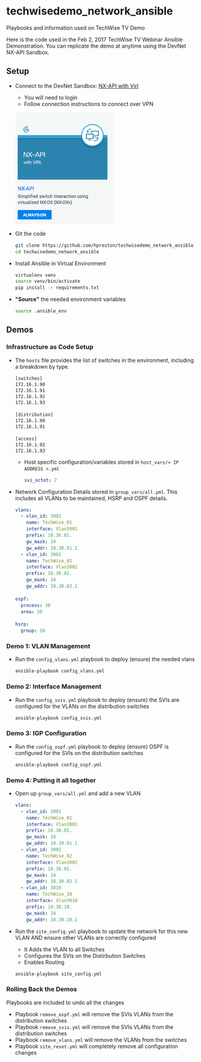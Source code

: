 # techwisedemo\_network\_ansible
Playbooks and information used on TechWise TV Demo

Here is the code used in the Feb 2, 2017 TechWise TV Webinar Ansible Demonstration.  You can replicate the demo at anytime using the DevNet NX-API Sandbox.  

## Setup 

* Connect to the DevNet Sandbox: [NX-API with Virl](https://devnetsandbox.cisco.com/RM/Topology?c=14ec7ccf-2988-474e-a135-1e90b9bc6caf)
    * You will need to login
    * Follow connection instructions to connect over VPN

    ![](devnet_sb.png)
    
* Git the code 

    ```bash
    git clone https://github.com/hpreston/techwisedemo_network_ansible
    cd techwisedemo_network_ansible
    ```

* Install Ansible in Virtual Environment 

    ```bash
    virtualenv venv 
    source venv/bin/activate 
    pip install -r requirements.txt 
    ```

* **"Source"** the needed environment variables

    ```bash
    source .ansible_env
    ```

## Demos

### Infrastructure as Code Setup

* The `hosts` file provides the list of switches in the environment, including a breakdown by type.  

    ```
    [switches]
    172.16.1.90
    172.16.1.91
    172.16.1.92
    172.16.1.93
    
    [distribution]
    172.16.1.90
    172.16.1.91
    
    [access]
    172.16.1.92
    172.16.1.93    
    ```

    * Host specific configuration/variables stored in `host_vars/< IP ADDRESS >.yml`

        ```yaml
        svi_octet: 2
        ```

* Network Configuration Details stored in `group_vars/all.yml`.  This includes all VLANs to be maintained, HSRP and OSPF details.  

    ```yaml
    vlans:
      - vlan_id: 3001
        name: TechWise_01
        interface: Vlan3001
        prefix: 10.30.01.
        gw_mask: 24
        gw_addr: 10.30.01.1
      - vlan_id: 3002
        name: TechWise_02
        interface: Vlan3002
        prefix: 10.30.02.
        gw_mask: 24
        gw_addr: 10.30.02.1
    
    ospf:
      process: 30
      area: 30
    
    hsrp:
      group: 10    
    ```

### Demo 1: VLAN Management

* Run the `config_vlans.yml` playbook to deploy (ensure) the needed vlans 

    ```bash
    ansible-playbook config_vlans.yml
    ```

### Demo 2: Interface Management

* Run the `config_svis.yml` playbook to deploy (ensure) the SVIs are configured for the VLANs on the distribution switches

    ```bash
    ansible-playbook config_svis.yml
    ```

### Demo 3: IGP Configuration

* Run the `config_ospf.yml` playbook to deploy (ensure) OSPF is configured for the SVIs on the distribution switches

    ```bash
    ansible-playbook config_ospf.yml
    ```

### Demo 4: Putting it all together 

* Open up `group_vars/all.yml` and add a new VLAN 

    ```yaml
    vlans:
      - vlan_id: 3001
        name: TechWise_01
        interface: Vlan3001
        prefix: 10.30.01.
        gw_mask: 24
        gw_addr: 10.30.01.1
      - vlan_id: 3002
        name: TechWise_02
        interface: Vlan3002
        prefix: 10.30.02.
        gw_mask: 24
        gw_addr: 10.30.02.1
      - vlan_id: 3010
        name: TechWise_10
        interface: Vlan3010
        prefix: 10.30.10.
        gw_mask: 24
        gw_addr: 10.30.10.1
    ```

* Run the `site_config.yml` playbook to update the network for this new VLAN AND ensure other VLANs are correctly configured 
    * It Adds the VLAN to all Switches 
    * Configures the SVIs on the Distirbution Switches 
    * Enables Routing 

    ```bash
    ansible-playbook site_config.yml
    ```

### Rolling Back the Demos 

Playbooks are included to undo all the changes

* Playbook `remove_ospf.yml` will remove the SVIs VLANs from the distribution switches
* Playbook `remove_svis.yml` will remove the SVIs VLANs from the distribution switches
* Playbook `remove_vlans.yml` will remove the VLANs from the switches
* Playbook `site_reset.yml` will completely remove all configuration changes
